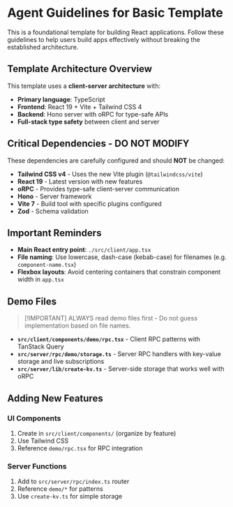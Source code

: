 # Agent Guidelines for Basic Template

This is a foundational template for building React applications. Follow these guidelines to help users build apps effectively without breaking the established architecture.

## Template Architecture Overview

This template uses a **client-server architecture** with:

- **Primary language**: TypeScript
- **Frontend**: React 19 + Vite + Tailwind CSS 4
- **Backend**: Hono server with oRPC for type-safe APIs
- **Full-stack type safety** between client and server

## Critical Dependencies - DO NOT MODIFY

These dependencies are carefully configured and should **NOT** be changed:

- **Tailwind CSS v4** - Uses the new Vite plugin (`@tailwindcss/vite`)
- **React 19** - Latest version with new features
- **oRPC** - Provides type-safe client-server communication
- **Hono** - Server framework
- **Vite 7** - Build tool with specific plugins configured
- **Zod** - Schema validation

## Important Reminders

- **Main React entry point**: `./src/client/app.tsx`
- **File naming**: Use lowercase, dash-case (kebab-case) for filenames (e.g. `component-name.tsx`)
- **Flexbox layouts**: Avoid centering containers that constrain component width in `app.tsx`

## Demo Files

> [!IMPORTANT] ALWAYS read demo files first - Do not guess implementation based on file names.

- **`src/client/components/demo/rpc.tsx`** - Client RPC patterns with TanStack Query
- **`src/server/rpc/demo/storage.ts`** - Server RPC handlers with key-value storage and live subscriptions
- **`src/server/lib/create-kv.ts`** - Server-side storage that works well with oRPC

## Adding New Features

### UI Components

1. Create in `src/client/components/` (organize by feature)
2. Use Tailwind CSS
3. Reference `demo/rpc.tsx` for RPC integration

### Server Functions

1. Add to `src/server/rpc/index.ts` router
2. Reference `demo/*` for patterns
3. Use `create-kv.ts` for simple storage
